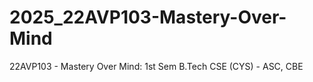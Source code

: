 # 2025_22AVP103-Mastery-Over-Mind
22AVP103 - Mastery Over Mind: 1st Sem B.Tech CSE (CYS) - ASC, CBE
